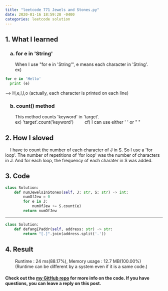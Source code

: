 ```yaml
---
title: "leetcode 771 Jewels and Stones.py"
date: 2020-01-16 18:59:28 -0400
categories: leetcode solution
---
```


## 1. What I learned
### &nbsp;&nbsp;&nbsp;&nbsp;a. for e in 'String'
&nbsp;&nbsp;&nbsp;&nbsp;&nbsp;&nbsp;&nbsp;&nbsp;When I use "for e in 'String'", e means each character in 'String'.    
&nbsp;&nbsp;&nbsp;&nbsp;&nbsp;&nbsp;&nbsp;&nbsp;ex)
```python
for e in 'Hello'
  print (e)
```
--> H,e,l,l,o (actually, each character is printed on each line)

### &nbsp;&nbsp;&nbsp;&nbsp;b. count() method
&nbsp;&nbsp;&nbsp;&nbsp;&nbsp;&nbsp;&nbsp;&nbsp;This method counts 'keyword' in 'target'.  
&nbsp;&nbsp;&nbsp;&nbsp;&nbsp;&nbsp;&nbsp;&nbsp;ex) 'target'.count('keyword')
&nbsp;&nbsp;&nbsp;&nbsp;&nbsp;&nbsp;&nbsp;&nbsp;cf) I can use either ' ' or " "

## 2. How I sloved
&nbsp;&nbsp;&nbsp;&nbsp;I have to count the number of each character of J in S. So I use a 'for loop'. The number of repetitions of 'for loop' was the number of characters in J. And for each loop, the frequency of each charater in S was added.

## 3. Code
```python
class Solution:
    def numJewelsInStones(self, J: str, S: str) -> int:
        numOfJew = 0
        for e in J:
            numOfJew += S.count(e)
        return numOfJew
```
---

```python
class Solution:  
    def defangIPaddr(self, address: str) -> str:  
        return "[.]".join(address.split('.'))  
```

## 4. Result
&nbsp;&nbsp;&nbsp;&nbsp;&nbsp;&nbsp;&nbsp;&nbsp;Runtime : 24 ms(88.17%), Memory usage : 12.7 MB(100.00%)  
&nbsp;&nbsp;&nbsp;&nbsp;&nbsp;&nbsp;&nbsp;&nbsp;(Runtime can be different by a system even if it is a same code.)

#### Check out the [my GitHub repo][hyuk-gh] for more info on the code. If you have questions, you can leave a reply on this post.

[hyuk-gh]:   https://github.com/dlgur1994/StudyAlgorithms/tree/master/leetcode
